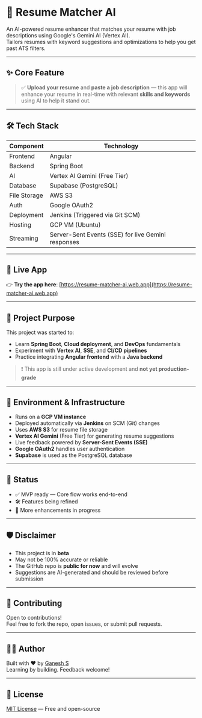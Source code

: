 # 🎯 Resume Matcher AI

An AI-powered resume enhancer that matches your resume with job descriptions using Google's Gemini AI (Vertex AI).  
Tailors resumes with keyword suggestions and optimizations to help you get past ATS filters.

---

## ✨ Core Feature

> ✅ **Upload your resume** and **paste a job description** — this app will enhance your resume in real-time with relevant **skills and keywords** using AI to help it stand out.

---

## 🛠️ Tech Stack

| Component              | Technology                         |
|------------------------|------------------------------------|
| Frontend               | Angular                            |
| Backend                | Spring Boot                        |
| AI                     | Vertex AI Gemini (Free Tier)       |
| Database               | Supabase (PostgreSQL)              |
| File Storage           | AWS S3                             |
| Auth                   | Google OAuth2                      |
| Deployment             | Jenkins (Triggered via Git SCM)    |
| Hosting                | GCP VM (Ubuntu)                    |
| Streaming              | Server-Sent Events (SSE) for live Gemini responses |

---

## 🚀 Live App

👉 **Try the app here**: [https://resume-matcher-ai.web.app](https://resume-matcher-ai.web.app)

---

## 🧪 Project Purpose

This project was started to:

- Learn **Spring Boot**, **Cloud deployment**, and **DevOps** fundamentals
- Experiment with **Vertex AI**, **SSE**, and **CI/CD pipelines**
- Practice integrating **Angular frontend** with a **Java backend**

> ❗ This app is still under active development and **not yet production-grade**

---

## 🔐 Environment & Infrastructure

- Runs on a **GCP VM instance**
- Deployed automatically via **Jenkins** on SCM (Git) changes
- Uses **AWS S3** for resume file storage
- **Vertex AI Gemini** (Free Tier) for generating resume suggestions
- Live feedback powered by **Server-Sent Events (SSE)**
- **Google OAuth2** handles user authentication
- **Supabase** is used as the PostgreSQL database

---

## 📌 Status

- ✅ MVP ready — Core flow works end-to-end  
- 🛠️ Features being refined  
- 🚀 More enhancements in progress

---

## 🛡️ Disclaimer

- This project is in **beta**
- May not be 100% accurate or reliable
- The GitHub repo is **public for now** and will evolve
- Suggestions are AI-generated and should be reviewed before submission

---

## 🙌 Contributing

Open to contributions!  
Feel free to fork the repo, open issues, or submit pull requests.

---

## 👨‍💻 Author

Built with ❤️ by [Ganesh S](https://www.linkedin.com/in/ganeshs18)  
Learning by building. Feedback welcome!

---

## 📄 License

[MIT License](LICENSE) — Free and open-source
